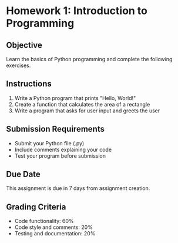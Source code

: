 # Homework 1: Introduction to Programming

## Objective
Learn the basics of Python programming and complete the following exercises.

## Instructions
1. Write a Python program that prints "Hello, World!"
2. Create a function that calculates the area of a rectangle
3. Write a program that asks for user input and greets the user

## Submission Requirements
- Submit your Python file (.py)
- Include comments explaining your code
- Test your program before submission

## Due Date
This assignment is due in 7 days from assignment creation.

## Grading Criteria
- Code functionality: 60%
- Code style and comments: 20%
- Testing and documentation: 20%
